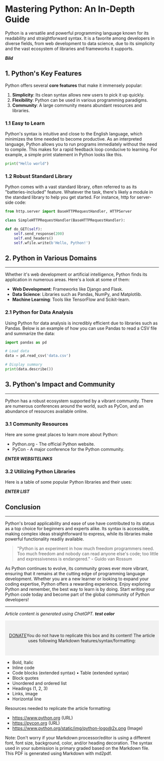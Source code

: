# Mastering Python: An In-Depth Guide
Python is a versatile and powerful programming language known for its readability and straightforward syntax. It is a favorite among developers in diverse fields, from web development to data science, due to its simplicity and the vast ecosystem of libraries and frameworks it supports.

***Bild***

## 1. Python's Key Features
Python offers several **core features** that make it immensely popular:
1. **Simplicity**: Its clean syntax allows new users to pick it up quickly.
2. **Flexibility**: Python can be used in various programming paradigms.
3. **Community**: A large community means abundant resources and libraries.

### 1.1 Easy to Learn
Python's syntax is intuitive and close to the English language, which minimizes the time needed to become productive. As an interpreted language, Python allows you to run programs immediately without the need to compile. This makes for a rapid feedback loop conducive to learning. For example, a simple print statement in Python looks like this.
```python
print("Hello world")
```
### 1.2 Robust Standard Library
Python comes with a vast standard library, often referred to as its "batteries-included" feature. Whatever the task, there's likely a module in the standard library to help you get started. For instance, http for server-side code:
```python
from http.server import BaseHTTPRequestHandler, HTTPServer

class SimpleHTTPRequestHandler(BaseHTTPRequestHandler):

def do_GET(self):
    self.send_response(200)
    self.end_headers()
    self.wfile.write(b'Hello, Python!')
```
## 2. Python in Various Domains
---
Whether it's web development or artificial intelligence, Python finds its application in numerous areas. Here's a look at some of them:
- **Web Development**: Frameworks like Django and Flask.
- **Data Science**: Libraries such as Pandas, NumPy, and Matplotlib.
- **Machine Learning**: Tools like TensorFlow and Scikit-learn.

### 2.1 Python for Data Analysis
Using Python for data analysis is incredibly efficient due to libraries such as Pandas. Below is an example of how you can use Pandas to read a CSV file and summarize the data:
```python
import pandas as pd

# Load data
data = pd.read_csv('data.csv')

# Display summary
print(data.describe())
```
## 3. Python's Impact and Community
---
Python has a robust ecosystem supported by a vibrant community. There are numerous conferences around the world, such as PyCon, and an abundance of resources available online.
### 3.1 Community Resources
Here are some great places to learn more about Python:
- Python.org - The official Python website.
- PyCon - A major conference for the Python community.

***ENTER WEBSITELINKS***

### 3.2 Utilizing Python Libraries
Here is a table of some popular Python libraries and their uses:


***ENTER LIST***


## Conclusion
---
Python's broad applicability and ease of use have contributed to its status as a top choice for beginners and experts alike. Its syntax is accessible, making complex ideas straightforward to express, while its libraries make powerful functionality readily available.
>"Python is an experiment in how much freedom programmers need. Too much freedom and nobody can read anyone else's code; too little and expressiveness is endangered." - Guido van Rossum

As Python continues to evolve, its community grows ever more vibrant, ensuring that it remains at the cutting edge of programming language development. Whether you are a new learner or looking to expand your coding expertise, Python offers a rewarding experience.
Enjoy exploring Python and remember, the best way to learn is by doing. Start writing your Python code today and become part of the global community of Python developers!
***
*Article content is generated using ChatGPT.*
***test color***
<div style="background-color:rgba(0, 0, 0, 0.0470588); text-align:center; vertical-align: middle; padding:40px 0;">
<a href="/donate">DONATE</a>You do not have to replicate this box and its content! The article uses following Markdown features/syntax/formatting:</div>

- Bold, Italic
- Inline code
- Code blocks (extended syntax) • Table (extended syntax)
- Block quotes
- Unordered and ordered list
- Headings (1, 2, 3)
- Links, image
- Horizontal line

Resources needed to replicate the article formatting:
- https://www.python.org (URL)
- https://pycon.org (URL)
- https://www.python.org/static/img/python-logo@2x.png (Image)

Note: Don't worry if your Markdown processor/editor is using a different font, font size, background, color, and/or heading decoration.
The syntax used in your submission is primary graded based on the Markdown file. This PDF is generated using Markdown with md2pdf.
